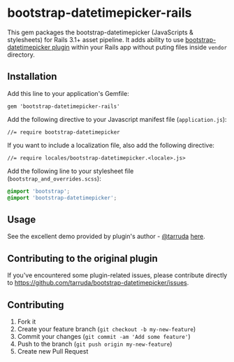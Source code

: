 # bootstrap-datetimepicker-rails

This gem packages the bootstrap-datetimepicker (JavaScripts & stylesheets) for Rails 3.1+ asset pipeline. It adds ability to use [bootstrap-datetimepicker plugin](http://tarruda.github.com/bootstrap-datetimepicker/) within your Rails app without puting files inside `vendor` directory.

## Installation

Add this line to your application's Gemfile:

    gem 'bootstrap-datetimepicker-rails'

Add the following directive to your Javascript manifest file (`application.js`):

    //= require bootstrap-datetimepicker

If you want to include a localization file, also add the following directive:

    //= require locales/bootstrap-datetimepicker.<locale>.js>

Add the following line to your stylesheet file (`bootstrap_and_overrides.scss`):

```scss
@import 'bootstrap';
@import 'bootstrap-datetimepicker';
```

## Usage

See the excellent demo provided by plugin's author - [@tarruda](https://github.com/tarruda) [here](http://tarruda.github.com/bootstrap-datetimepicker/).

## Contributing to the original plugin

If you've encountered some plugin-related issues, please contribute directly to https://github.com/tarruda/bootstrap-datetimepicker/issues.

## Contributing

1. Fork it
2. Create your feature branch (`git checkout -b my-new-feature`)
3. Commit your changes (`git commit -am 'Add some feature'`)
4. Push to the branch (`git push origin my-new-feature`)
5. Create new Pull Request
